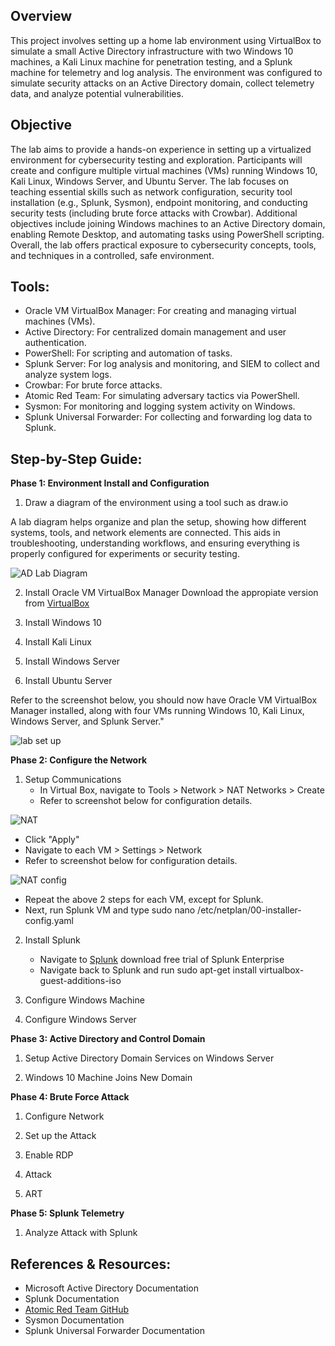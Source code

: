 ## Overview
This project involves setting up a home lab environment using VirtualBox to simulate a small Active Directory infrastructure with two Windows 10 machines, a Kali Linux machine for penetration testing, and a Splunk machine for telemetry and log analysis. The environment was configured to simulate security attacks on an Active Directory domain, collect telemetry data, and analyze potential vulnerabilities.

## Objective

The lab aims to provide a hands-on experience in setting up a virtualized environment for cybersecurity testing and exploration. Participants will create and configure multiple virtual machines (VMs) running Windows 10, Kali Linux, Windows Server, and Ubuntu Server. The lab focuses on teaching essential skills such as network configuration, security tool installation (e.g., Splunk, Sysmon), endpoint monitoring, and conducting security tests (including brute force attacks with Crowbar). Additional objectives include joining Windows machines to an Active Directory domain, enabling Remote Desktop, and automating tasks using PowerShell scripting. Overall, the lab offers practical exposure to cybersecurity concepts, tools, and techniques in a controlled, safe environment.

## Tools:
- Oracle VM VirtualBox Manager: For creating and managing virtual machines (VMs).
- Active Directory: For centralized domain management and user authentication.
- PowerShell: For scripting and automation of tasks.
- Splunk Server: For log analysis and monitoring, and SIEM to collect and analyze system logs.
- Crowbar: For brute force attacks.
- Atomic Red Team: For simulating adversary tactics via PowerShell.
- Sysmon: For monitoring and logging system activity on Windows.
- Splunk Universal Forwarder: For collecting and forwarding log data to Splunk.

## Step-by-Step Guide:

**Phase 1: Environment Install and Configuration**
1. Draw a diagram of the environment using a tool such as draw.io

A lab diagram helps organize and plan the setup, showing how different systems, tools, and network elements are connected. This aids in troubleshooting, understanding workflows, and ensuring everything is properly configured for experiments or security testing.

![AD Lab Diagram](https://github.com/user-attachments/assets/d0d1021c-fe93-40a5-9367-1aef43656720)

2. Install Oracle VM VirtualBox Manager
Download the appropiate version from <a href="https://www.virtualbox.org/">VirtualBox</a>

3. Install Windows 10

4. Install Kali Linux

5. Install Windows Server

6. Install Ubuntu Server

Refer to the screenshot below, you should now have Oracle VM VirtualBox Manager installed, along with four VMs running Windows 10, Kali Linux, Windows Server, and Splunk Server."

![lab set up](https://github.com/user-attachments/assets/07ac8df9-b70f-4338-8727-55a09dd50412)


**Phase 2: Configure the Network**
1. Setup Communications
   - In Virtual Box, navigate to Tools > Network > NAT Networks > Create
   - Refer to screenshot below for configuration details.

![NAT](https://github.com/user-attachments/assets/6a33e514-410c-4b33-b234-18148c97bb0b)

   - Click "Apply"
   - Navigate to each VM > Settings > Network
   - Refer to screenshot below for configuration details.

![NAT config](https://github.com/user-attachments/assets/90bdf6cc-0d5e-4c84-90c3-9c53c53230e9)

   - Repeat the above 2 steps for each VM, except for Splunk.
   - Next, run Splunk VM and type sudo nano /etc/netplan/00-installer-config.yaml

2. Install Splunk
   - Navigate to <a href="https://www.splunk.com/">Splunk</a> download free trial of Splunk Enterprise
   - Navigate back to Splunk and run sudo apt-get install virtualbox-guest-additions-iso

  
3. Configure Windows Machine
   
4. Configure Windows Server 

**Phase 3: Active Directory and Control Domain**

1. Setup Active Directory Domain Services on Windows Server
   
2. Windows 10 Machine Joins New Domain

**Phase 4: Brute Force Attack**

1. Configure Network
   
2. Set up the Attack
   
3. Enable RDP
   
4. Attack
   
5. ART

**Phase 5: Splunk Telemetry**

1. Analyze Attack with Splunk

## References & Resources:
- Microsoft Active Directory Documentation
- Splunk Documentation
- <a href="https://github.com/redcanaryco/atomic-red-team">Atomic Red Team GitHub</a>
- Sysmon Documentation
- Splunk Universal Forwarder Documentation

